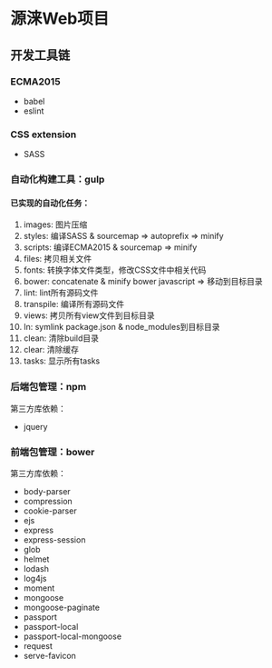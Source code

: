 # 源涞Web项目

## 开发工具链

### ECMA2015
- babel
- eslint

### CSS extension
- SASS

### 自动化构建工具：gulp

#### 已实现的自动化任务：
1. images: 图片压缩
2. styles: 编译SASS & sourcemap => autoprefix => minify
3. scripts: 编译ECMA2015 & sourcemap => minify
4. files: 拷贝相关文件
5. fonts: 转换字体文件类型，修改CSS文件中相关代码
6. bower: concatenate & minify bower javascript => 移动到目标目录
7. lint: lint所有源码文件
8. transpile: 编译所有源码文件
9. views: 拷贝所有view文件到目标目录
10. ln: symlink package.json & node_modules到目标目录
11. clean: 清除build目录
12. clear: 清除缓存
13. tasks: 显示所有tasks

### 后端包管理：npm
第三方库依赖：

- jquery

### 前端包管理：bower
第三方库依赖：

- body-parser
- compression
- cookie-parser
- ejs
- express
- express-session
- glob
- helmet
- lodash
- log4js
- moment
- mongoose
- mongoose-paginate
- passport
- passport-local
- passport-local-mongoose
- request
- serve-favicon


